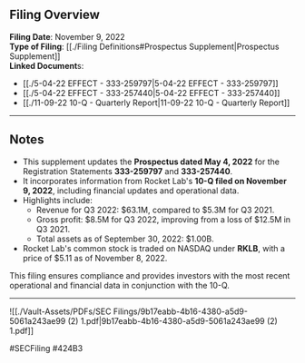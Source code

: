 ## Filing Overview

**Filing Date**: November 9, 2022  
**Type of Filing**: [[./Filing Definitions#Prospectus Supplement|Prospectus Supplement]]  
**Linked Document**s: 
- [[./5-04-22 EFFECT - 333-259797|5-04-22 EFFECT - 333-259797]]
- [[./5-04-22 EFFECT - 333-257440|5-04-22 EFFECT - 333-257440]]
- [[./11-09-22 10-Q - Quarterly Report|11-09-22 10-Q - Quarterly Report]]

---
## Notes

- This supplement updates the **Prospectus dated May 4, 2022** for the Registration Statements **333-259797** and **333-257440**.
- It incorporates information from Rocket Lab's **10-Q filed on November 9, 2022**, including financial updates and operational data.
- Highlights include:
  - Revenue for Q3 2022: $63.1M, compared to $5.3M for Q3 2021.
  - Gross profit: $8.5M for Q3 2022, improving from a loss of $12.5M in Q3 2021.
  - Total assets as of September 30, 2022: $1.00B.
- Rocket Lab's common stock is traded on NASDAQ under **RKLB**, with a price of $5.11 as of November 8, 2022.

This filing ensures compliance and provides investors with the most recent operational and financial data in conjunction with the 10-Q.

---

![[./Vault-Assets/PDFs/SEC Filings/9b17eabb-4b16-4380-a5d9-5061a243ae99 (2) 1.pdf|9b17eabb-4b16-4380-a5d9-5061a243ae99 (2) 1.pdf]]

#SECFiling #424B3